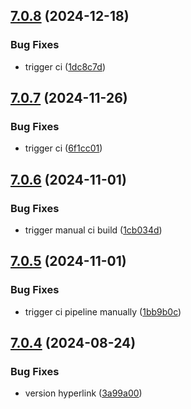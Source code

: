 ## [7.0.8](https://github.com/l4rm4nd/firezone/compare/v7.0.7...v7.0.8) (2024-12-18)


### Bug Fixes

* trigger ci ([1dc8c7d](https://github.com/l4rm4nd/firezone/commit/1dc8c7d1ac8de43aa398a39077e0c9bd767e607b))

## [7.0.7](https://github.com/l4rm4nd/firezone/compare/v7.0.6...v7.0.7) (2024-11-26)


### Bug Fixes

* trigger ci ([6f1cc01](https://github.com/l4rm4nd/firezone/commit/6f1cc01ee0663f9db1eb1b363f38736f2c402cbe))

## [7.0.6](https://github.com/l4rm4nd/firezone/compare/v7.0.5...v7.0.6) (2024-11-01)


### Bug Fixes

* trigger manual ci build ([1cb034d](https://github.com/l4rm4nd/firezone/commit/1cb034dd6edc058c922316c35160fea616658aa5))

## [7.0.5](https://github.com/l4rm4nd/firezone/compare/v7.0.4...v7.0.5) (2024-11-01)


### Bug Fixes

* trigger ci pipeline manually ([1bb9b0c](https://github.com/l4rm4nd/firezone/commit/1bb9b0c1e3459fc313e9754312542d5cd5ae3f6a))

## [7.0.4](https://github.com/l4rm4nd/firezone/compare/v7.0.3...v7.0.4) (2024-08-24)


### Bug Fixes

* version hyperlink ([3a99a00](https://github.com/l4rm4nd/firezone/commit/3a99a00a62ad550048bc4dc79e1177781e55f413))

